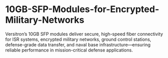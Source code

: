 # 10GB-SFP-Modules-for-Encrypted-Military-Networks
Versitron’s 10GB SFP modules deliver secure, high-speed fiber connectivity for ISR systems, encrypted military networks, ground control stations, defense-grade data transfer, and naval base infrastructure—ensuring reliable performance in mission-critical defense applications.
